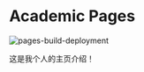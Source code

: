 # Academic Pages

![pages-build-deployment](https://github.com/academicpages/academicpages.github.io/actions/workflows/pages/pages-build-deployment/badge.svg)

这是我个人的主页介绍！


